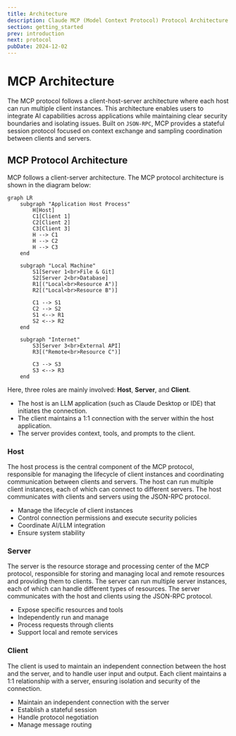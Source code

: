 ```yaml
---
title: Architecture
description: Claude MCP (Model Context Protocol) Protocol Architecture
section: getting_started
prev: introduction
next: protocol
pubDate: 2024-12-02
---
```


# MCP Architecture

The MCP protocol follows a client-host-server architecture where each host can run multiple client instances. This architecture enables users to integrate AI capabilities across applications while maintaining clear security boundaries and isolating issues. Built on `JSON-RPC`, MCP provides a stateful session protocol focused on context exchange and sampling coordination between clients and servers.

## MCP Protocol Architecture

MCP follows a client-server architecture. The MCP protocol architecture is shown in the diagram below:

```mermaid
graph LR
    subgraph "Application Host Process"
        H[Host]
        C1[Client 1]
        C2[Client 2]
        C3[Client 3]
        H --> C1
        H --> C2
        H --> C3
    end

    subgraph "Local Machine"
        S1[Server 1<br>File & Git]
        S2[Server 2<br>Database]
        R1[("Local<br>Resource A")]
        R2[("Local<br>Resource B")]

        C1 --> S1
        C2 --> S2
        S1 <--> R1
        S2 <--> R2
    end

    subgraph "Internet"
        S3[Server 3<br>External API]
        R3[("Remote<br>Resource C")]

        C3 --> S3
        S3 <--> R3
    end
```

Here, three roles are mainly involved: **Host**, **Server**, and **Client**.

- The host is an LLM application (such as Claude Desktop or IDE) that initiates the connection.
- The client maintains a 1:1 connection with the server within the host application.
- The server provides context, tools, and prompts to the client.

### Host

The host process is the central component of the MCP protocol, responsible for managing the lifecycle of client instances and coordinating communication between clients and servers. The host can run multiple client instances, each of which can connect to different servers. The host communicates with clients and servers using the JSON-RPC protocol.

- Manage the lifecycle of client instances
- Control connection permissions and execute security policies
- Coordinate AI/LLM integration
- Ensure system stability

### Server

The server is the resource storage and processing center of the MCP protocol, responsible for storing and managing local and remote resources and providing them to clients. The server can run multiple server instances, each of which can handle different types of resources. The server communicates with the host and clients using the JSON-RPC protocol.

- Expose specific resources and tools
- Independently run and manage
- Process requests through clients
- Support local and remote services

### Client

The client is used to maintain an independent connection between the host and the server, and to handle user input and output. Each client maintains a 1:1 relationship with a server, ensuring isolation and security of the connection.

- Maintain an independent connection with the server
- Establish a stateful session
- Handle protocol negotiation
- Manage message routing
